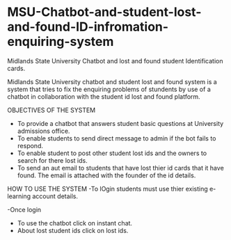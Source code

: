 # MSU-Chatbot-and-student-lost-and-found-ID-infromation-enquiring-system
Midlands State University Chatbot and lost and found student Identification cards.

Midlands State University chatbot and student lost and found system is a system that tries to fix the enquiring problems of stundents by 
use of a chatbot in collaboration with the student id lost and found platform. 

OBJECTIVES OF THE SYSTEM
- To provide a chatbot that answers student basic questions at University admissions office.
- To enable students to send direct message to admin if the bot fails to respond.
- To enable student to post other student lost ids and the owners to search for there lost ids.
- To send an aut email to students that have lost thier id cards that it have found. The email is attached with the founder of the id 
  details.

HOW TO USE THE SYSTEM
-To lOgin students must use thier existing e-learning account details.

-Once login 
* To use the chatbot click on instant chat.
* About lost student ids click on lost ids.
